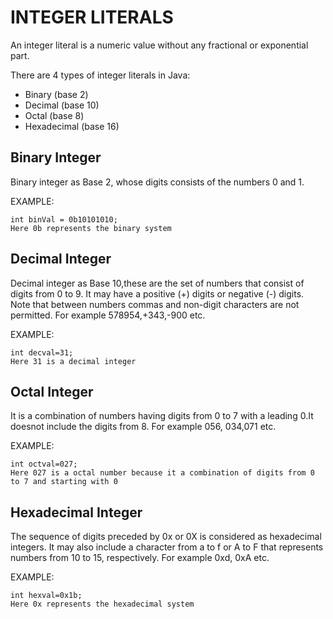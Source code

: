 # INTEGER LITERALS

An integer literal is a numeric value without any fractional or exponential part.

There are 4 types of integer literals in Java:
* Binary (base 2)
* Decimal (base 10)
* Octal (base 8)
* Hexadecimal (base 16)

## Binary Integer
 Binary integer as Base 2, whose digits consists of the numbers 0 and 1.

EXAMPLE:
```
int binVal = 0b10101010;  
Here 0b represents the binary system
```

## Decimal Integer
Decimal integer as Base 10,these are the set of numbers that consist of digits from 0 to 9. It may have a positive (+) digits or negative (-) digits. 
Note that between numbers commas and non-digit characters are not permitted. 
For example 578954,+343,-900 etc.

EXAMPLE:
```
int decval=31;
Here 31 is a decimal integer
```

## Octal Integer
It is a combination of numbers having digits from 0 to 7 with a leading 0.It doesnot include the digits from 8.
 For example 056, 034,071 etc.

 EXAMPLE:
 ```
 int octval=027;
 Here 027 is a octal number because it a combination of digits from 0 to 7 and starting with 0
 ```

 ## Hexadecimal Integer
The sequence of digits preceded by 0x or 0X is considered as hexadecimal integers. It may also include a character from a to f or A to F that represents numbers from 10 to 15, respectively.
 For example 0xd, 0xA etc.

 EXAMPLE:
 ```
 int hexval=0x1b;
 Here 0x represents the hexadecimal system
 ```


